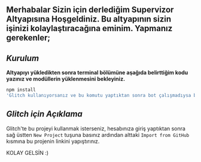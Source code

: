## Merhabalar Sizin için derlediğim **Supervizor** Altyapısına Hoşgeldiniz. Bu altyapının sizin işinizi kolaylaştıracağına eminim. Yapmanız gerekenler;

## <i> Kurulum </i>

**Altyapıyı yükledikten sonra terminal bölümüne aşağıda belirttiğim kodu yazınız ve modüllerin yüklenmesini bekleyiniz.**

```sh
npm install
'Glitch kullanıyorsanız ve bu komutu yaptıktan sonra bot çalışmadıysa bu kodu yazınız -> enable-pnpm
```

## <i> Glitch için Açıklama </i>

Glitch'te bu projeyi kullanmak isterseniz, hesabınıza giriş yaptıktan sonra sağ üstten ``New Project`` tuşuna basınız ardından alttaki ``Import from GitHub`` kısmına bu projenin linkini yapıştırınız.

KOLAY GELSİN :)
